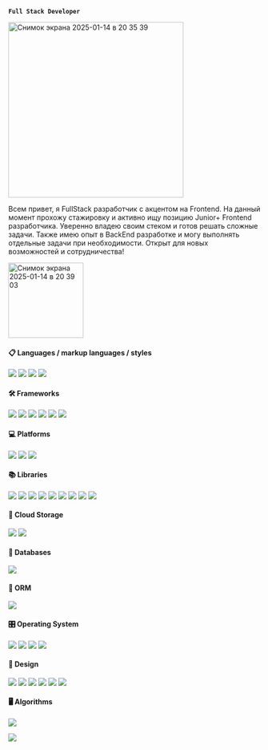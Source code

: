 **`Full Stack Developer`**

<img width="350" alt="Снимок экрана 2025-01-14 в 20 35 39" src="https://github.com/user-attachments/assets/420372e0-46da-4076-9909-6b9eefe6fa92" />

<p>
Всем привет, я FullStack разработчик с акцентом на Frontend. На данный момент прохожу стажировку и активно ищу позицию Junior+ Frontend разработчика. Уверенно владею своим стеком и готов решать сложные задачи. Также имею опыт в BackEnd разработке и могу выполнять отдельные задачи при необходимости. Открыт для новых возможностей и сотрудничества!
</p>

<img width="150" alt="Снимок экрана 2025-01-14 в 20 39 03" src="https://github.com/user-attachments/assets/95247a7e-df51-4abc-adf6-6420fbcf76d4" />

<p>
	
</p>
<div>
	<h4>📋 Languages / markup languages / styles</h4>
	<img src="https://img.shields.io/badge/css3-%231572B6.svg?style=for-the-badge&logo=css3&logoColor=white"/>
	<img src="https://img.shields.io/badge/html5-%23E34F26.svg?style=for-the-badge&logo=html5&logoColor=white"/>
	<img src="https://img.shields.io/badge/javascript-%23323330.svg?style=for-the-badge&logo=javascript&logoColor=%23F7DF1E"/>
	<img src="https://img.shields.io/badge/typescript-%23007ACC.svg?style=for-the-badge&logo=typescript&logoColor=white"/>
</div>

<div>
	  <h4>🛠️ Frameworks</h4>
	  <img src="https://img.shields.io/badge/-AntDesign-%230170FE?style=for-the-badge&logo=ant-design&logoColor=white"/>
	  <img src="https://img.shields.io/badge/bootstrap-%238511FA.svg?style=for-the-badge&logo=bootstrap&logoColor=white"/>
	  <img src="https://img.shields.io/badge/Next-black?style=for-the-badge&logo=next.js&logoColor=white"/>
	  <img src="https://img.shields.io/badge/radix%20ui-161618.svg?style=for-the-badge&logo=radix-ui&logoColor=white"/>
	  <img src="https://img.shields.io/badge/react-%2320232a.svg?style=for-the-badge&logo=react&logoColor=%2361DAFB"/>
	  <img src="https://img.shields.io/badge/React_Router-CA4245?style=for-the-badge&logo=react-router&logoColor=white"/>
</div>
<div>
	 <h4> 💻 Platforms </h4>
   	  <img src="https://img.shields.io/badge/express.js-%23404d59.svg?style=for-the-badge&logo=express&logoColor=%2361DAFB"/>
	  <img src="https://img.shields.io/badge/node.js-6DA55F?style=for-the-badge&logo=node.js&logoColor=white"/>
	  <img src="https://img.shields.io/badge/vite-%23646CFF.svg?style=for-the-badge&logo=vite&logoColor=white"/>

</div>
<div>
	<h4>📚 Libraries</h4>
	  <img src="https://img.shields.io/badge/JWT-black?style=for-the-badge&logo=JSON%20web%20tokens"/>
	  <img src="https://img.shields.io/badge/NPM-%23CB3837.svg?style=for-the-badge&logo=npm&logoColor=white"/>
	  <img src="https://img.shields.io/badge/NODEMON-%23323330.svg?style=for-the-badge&logo=nodemon&logoColor=%BBDEAD"/>
	  <img src="https://img.shields.io/badge/SASS-hotpink.svg?style=for-the-badge&logo=SASS&logoColor=white"/>
	  <img src="https://img.shields.io/badge/Socket.io-black?style=for-the-badge&logo=socket.io&badgeColor=010101"/>
	  <img src="https://img.shields.io/badge/tailwindcss-%2338B2AC.svg?style=for-the-badge&logo=tailwind-css&logoColor=white"/>
	  <img src="https://img.shields.io/badge/threejs-black?style=for-the-badge&logo=three.js&logoColor=white"/>
	  <img src="https://img.shields.io/badge/shadcnUI-black?style=for-the-badge&logo&logoColor=white"/>
	  <img src="https://img.shields.io/badge/zod-%233068b7.svg?style=for-the-badge&logo=zod&logoColor=white"/>
</div>
<div>
	<h4>📂 Cloud Storage</h4>
	<img src="https://img.shields.io/badge/Amazon S3-cf7200?style=for-the-badge&logo=amazons3&logoColor=white"/>
	<img src="https://img.shields.io/badge/Yandex S3-cf0000?style=for-the-badge&logo=amazons3&logoColor=white"/>
</div>
<div>
	<h4>💾 Databases</h4>
	<img src="https://img.shields.io/badge/PostgreSQL-3664a8?style=for-the-badge&logo=postgresql&logoColor=white" />
</div>
<div>
	<h4>🎋 ORM</h4>
	<img src="https://img.shields.io/badge/Prisma-3982CE?style=for-the-badge&logo=Prisma&logoColor=white" />
</div>
<div>
	<h4>🎛️ Operating System</h4>
	<img src="https://img.shields.io/badge/Linux-FCC624?style=for-the-badge&logo=linux&logoColor=black" />
	<img src="https://img.shields.io/badge/Ubuntu-E95420?style=for-the-badge&logo=ubuntu&logoColor=white" />
	<img src="https://img.shields.io/badge/mac%20os-000000?style=for-the-badge&logo=macos&logoColor=F0F0F0" />
	<img src="https://img.shields.io/badge/Windows-0078D6?style=for-the-badge&logo=windows&logoColor=white" />
</div>
<div>
	<h4>🎨 Design</h4>
	<img src="https://img.shields.io/badge/adobe%20illustrator-%23FF9A00.svg?style=for-the-badge&logo=adobe%20illustrator&logoColor=white" />
	<img src="https://img.shields.io/badge/adobe%20photoshop-%2331A8FF.svg?style=for-the-badge&logo=adobe%20photoshop&logoColor=white" />
	<img src="https://img.shields.io/badge/Adobe%20Premiere%20Pro-9999FF.svg?style=for-the-badge&logo=Adobe%20Premiere%20Pro&logoColor=white" />
	<img src="https://img.shields.io/badge/Adobe%20After%20Effects-9999FF.svg?style=for-the-badge&logo=Adobe%20After%20Effects&logoColor=white" />
	<img src="https://img.shields.io/badge/figma-%23F24E1E.svg?style=for-the-badge&logo=figma&logoColor=white" />
 	<img src="https://img.shields.io/badge/blender-%23F5792A.svg?style=for-the-badge&logo=blender&logoColor=white" />
</div>

<p>
	
</p>

<div>
	<h4>🖥️ Algorithms</h4>
	<img src="https://github-readme-stats.vercel.app/api/top-langs/?username=koogich1&layout=compact" />
</div>

<p>
	
</p>

<div>
	<img src="https://www.codewars.com/users/Koogich1/badges/small" />
</div>

</div>
